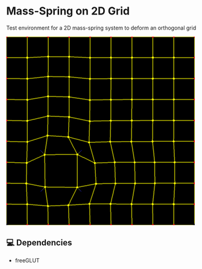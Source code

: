 # Mass-Spring on 2D Grid
 Test environment for a 2D mass-spring system to deform an orthogonal grid

<img src="demo.png" alt="Demo">

## 💻 Dependencies

* freeGLUT
